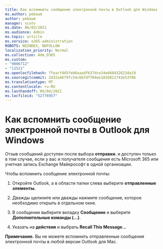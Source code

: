 ```yaml
---
title: Как вспомнить сообщение электронной почты в Outlook для Windows
ms.author: pebaum
author: pebaum
manager: scotv
ms.date: 06/03/2021
ms.audience: Admin
ms.topic: article
ms.service: o365-administration
ROBOTS: NOINDEX, NOFOLLOW
localization_priority: Normal
ms.collection: Adm_O365
ms.custom:
- "9006712"
- "11521"
ms.openlocfilehash: 7feacfd45feb0aaadf637dce34e668432623da19
ms.sourcegitcommit: 2d32a4679fc54c6bfdff04ee1026811743e5370b
ms.translationtype: MT
ms.contentlocale: ru-RU
ms.lasthandoff: 06/04/2021
ms.locfileid: "52776957"
---
```

# <a name="how-to-recall-an-email-message-in-outlook-for-windows"></a>Как вспомнить сообщение электронной почты в Outlook для Windows

Отзыв сообщений доступен после выбора **отправки**. и доступен только в том случае, если у вас и получателя сообщения есть Microsoft 365 или учетная запись Exchange Майкрософт в одной организации. 

Чтобы вспомнить сообщение электронной почты:

1. Откройте Outlook, а в области папки слева выберите **отправленные элементы.**

1. Дважды щелкните или дважды нажмите сообщение, которое необходимо открыть в отдельном окне.

1. В сообщении выберите вкладку **Сообщение** и выберите **Дополнительные команды (...)**.

1. Указать на **действия** и выбрать **Recall This Message...**

**Примечание.** Вы не можете вспомнить отправленные сообщения электронной почты в любой версии Outlook для Mac.